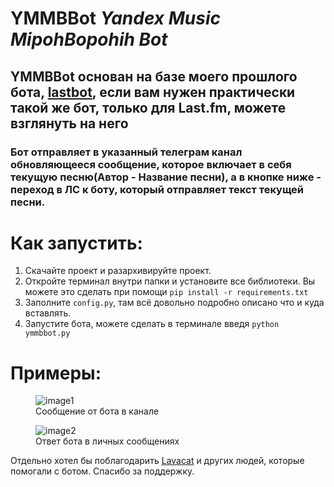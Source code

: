 # YMMBBot *Yandex Music MipohBopohih Bot*

## YMMBBot основан на базе моего прошлого бота, [lastbot](https://codeberg.org/MIPOHBOPOHIH/Lastbot), если вам нужен практически такой же бот, только для Last.fm, можете взглянуть на него

###  Бот отправляет в указанный телеграм канал обновляющееся сообщение, которое включает в себя текущую песню(Автор - Название песни), а в кнопке ниже - переход в ЛС к боту, который отправляет текст текущей песни.

# Как запустить:
1. Скачайте проект и разархивируйте проект.
2. Откройте терминал внутри папки и установите все библиотеки. Вы можете это сделать при помощи
`pip install -r requirements.txt`
3. Заполните `config.py`, там всё довольно подробно описано что и куда вставлять.
4. Запустите бота, можете сделать в терминале введя `python ymmbbot.py`

# Примеры:
<figure>
    <img src="https://i.imgur.com/PTopNeS.png"
         alt="image1">
    <figcaption>Сообщение от бота в канале</figcaption>
</figure>
<figure>
    <img src="https://i.imgur.com/ls6qMOK.png"
         alt="image2">
    <figcaption>Ответ бота в личных сообщениях</figcaption>
</figure>

Отдельно хотел бы поблагодарить [Lavacat](https://t.me/ltslavacat) и других людей, которые помогали с ботом. Спасибо за поддержку.